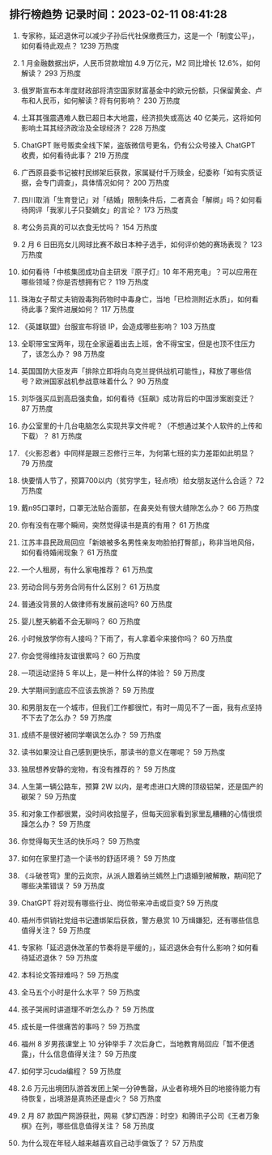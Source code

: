 
## 排行榜趋势 记录时间：2023-02-11 08:41:28
  
  1. 专家称，延迟退休可以减少子孙后代社保缴费压力，这是一个「制度公平」，如何看待此观点？ 1239 万热度
    
  2. 1 月金融数据出炉，人民币贷款增加 4.9 万亿元，M2 同比增长 12.6%，如何解读？ 293 万热度
    
  3. 俄罗斯宣布本年度财政部将清空国家财富基金中的欧元份额，只保留黄金、卢布和人民币，如何解读？将有何影响？ 230 万热度
    
  4. 土耳其强震遇难人数已超日本大地震，经济损失或高达 40 亿美元，这将如何影响土耳其经济政治及全球经济？ 228 万热度
    
  5. ChatGPT 账号贩卖全线下架，盗版微信号更名，仍有公众号接入 ChatGPT 收费，如何看待此事？ 219 万热度
    
  6. 广西原县委书记被村民绑架后获救，家属疑付千万赎金，纪委称「如有实质证据，会专门调查」，具体情况如何？ 200 万热度
    
  7. 四川取消「生育登记」对「结婚」限制条件后，二者真会「解绑」吗？如何看待网评「我家儿子只娶嫡女」的言论？ 173 万热度
    
  8. 考公务员真的可以衣食无忧吗？ 154 万热度
    
  9. 2 月 6 日田亮女儿网球比赛不敌日本种子选手，如何评价她的赛场表现？ 123 万热度
    
  10. 如何看待「中核集团成功自主研发『原子灯』10 年不用充电」？可以应用在哪些领域？你是否想拥有它？ 119 万热度
    
  11. 珠海女子帮丈夫销毁毒狗药物时中毒身亡，当地「已检测附近水质」，如何看待此事？案件进展如何？ 117 万热度
    
  12. 《英雄联盟》台服宣布将锁 IP，会造成哪些影响？ 103 万热度
    
  13. 全职带宝宝两年，现在全家逼着出去上班，舍不得宝宝，但是也顶不住压力了，该怎么办？ 98 万热度
    
  14. 英国国防大臣发声「排除立即将向乌克兰提供战机可能性」，释放了哪些信号？欧洲国家战机参战意味着什么？ 90 万热度
    
  15. 刘华强买瓜到高启强卖鱼，如何看待《狂飙》成功背后的中国涉案剧变迁？ 87 万热度
    
  16. 办公室里的十几台电脑怎么实现共享文件呢？（不想通过某个人软件的上传和下载）？ 81 万热度
    
  17. 《火影忍者》中同样是跟三忍修行三年，为何第七班的实力差距如此明显？ 79 万热度
    
  18. 快要情人节了，预算700以内（贫穷学生，轻点喷）给女朋友送什么合适？ 72 万热度
    
  19. 戴n95口罩时，口罩无法贴合面部，在鼻夹处有很大缝隙怎么办？ 66 万热度
    
  20. 你有没有在哪个瞬间，突然觉得读书是真的有用？ 61 万热度
    
  21. 江苏丰县民政局回应「新娘被多名男性亲友吻脸拍打臀部」，称非当地风俗，如何看待婚闹现象？ 61 万热度
    
  22. 一个人租房，有什么家电推荐？ 61 万热度
    
  23. 劳动合同与劳务合同有什么区别？ 61 万热度
    
  24. 普通没背景的人做律师有发展前途吗? 60 万热度
    
  25. 婴儿整天躺着不会无聊吗？ 60 万热度
    
  26. 小时候放学你有人接吗？下雨了，有人拿着伞来接你吗？ 60 万热度
    
  27. 你会觉得维持友谊很累吗？ 60 万热度
    
  28. 一项运动坚持 5 年以上，是一种什么样的体验？ 59 万热度
    
  29. 大学期间到底应不应该去旅游？ 59 万热度
    
  30. 和男朋友在一个城市，但我们工作都很忙，有时一周见不了一面，我有点坚持不下去了怎么办？ 59 万热度
    
  31. 成绩不是很好被同学嘲讽怎么办？ 59 万热度
    
  32. 读书如果没让自己感到更快乐，那读书的意义在哪呢？ 59 万热度
    
  33. 独居想养安静的宠物，有没有推荐的？ 59 万热度
    
  34. 人生第一辆公路车，预算 2W 以内，是考虑进口大牌的顶级铝架，还是国产的碳架？ 59 万热度
    
  35. 和对象工作都很累，没时间收拾屋子，但每天回家看到家里乱糟糟的心情很烦躁怎么办？ 59 万热度
    
  36. 你觉得每天生活的快乐吗？ 59 万热度
    
  37. 如何在家里打造一个读书的舒适环境？ 59 万热度
    
  38. 《斗破苍穹》里的云岚宗，从派人跟着纳兰嫣然上门退婚到被解散，期间犯了哪些决策错误？ 59 万热度
    
  39. ChatGPT 将对现有哪些行业、岗位带来冲击或巨变? 59 万热度
    
  40. 梧州市供销社党组书记遭绑架后获救，警方悬赏 10 万缉嫌犯，还有哪些信息值得关注？ 59 万热度
    
  41. 专家称「延迟退休改革的节奏将是平缓的」，延迟退休会有什么影响？如何看待延迟退休？ 59 万热度
    
  42. 本科论文答辩难吗？ 59 万热度
    
  43. 全马五个小时是什么水平？ 59 万热度
    
  44. 孩子哭闹时讲道理不听怎么办？ 59 万热度
    
  45. 成长是一件很痛苦的事吗？ 59 万热度
    
  46. 福州 8 岁男孩课堂上 10 分钟举手 7 次后身亡，当地教育局回应「暂不便透露」，什么信息值得关注？ 59 万热度
    
  47. 如何学习cuda编程？ 59 万热度
    
  48. 2.6 万元出境团队游首发团上架一分钟售罄，从业者称境外目的地接待能力有待恢复，出境游是真热还是虚火？ 58 万热度
    
  49. 2 月 87 款国产网游获批，网易《梦幻西游：时空》和腾讯子公司《王者万象棋》在列，哪些信息值得关注？ 58 万热度
    
  50. 为什么现在年轻人越来越喜欢自己动手做饭了？ 57 万热度
    